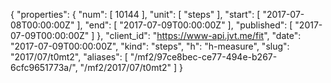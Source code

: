 {
  "properties": {
    "num": [
      10144
    ],
    "unit": [
      "steps"
    ],
    "start": [
      "2017-07-08T00:00:00Z"
    ],
    "end": [
      "2017-07-09T00:00:00Z"
    ],
    "published": [
      "2017-07-09T00:00:00Z"
    ]
  },
  "client_id": "https://www-api.jvt.me/fit",
  "date": "2017-07-09T00:00:00Z",
  "kind": "steps",
  "h": "h-measure",
  "slug": "2017/07/t0mt2",
  "aliases": [
    "/mf2/97ce8bec-ce77-494e-b267-6cfc9651773a/",
    "/mf2/2017/07/t0mt2"
  ]
}
